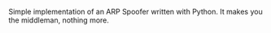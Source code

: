 Simple implementation of an ARP Spoofer written with Python. It makes you the middleman, nothing more.
